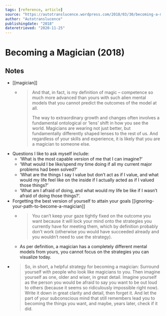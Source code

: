 ```yaml
---
tags: [reference, article]
source: "https://autotranslucence.wordpress.com/2018/03/30/becoming-a-magician/"
author: "Autotranslucence"
publishingdate: "2018"
dateretrieved: "2020-11-25"
---
```


# Becoming a Magician (2018)

## Notes

- [[magician]]
  -  > And that, in fact, is my definition of magic – competence so much more advanced than yours with such alien mental models that you cannot predict the outcomes of the model at all.
     >
     > The way to extraordinary growth and changes often involves a fundamental ontological or ‘lens’ shift in how you see the world. Magicians are wearing not just better, but fundamentally differently shaped lenses to the rest of us. And regardless of your skills and experience, it is likely that you are a magician to someone else.
- Questions I like to ask myself include:
  - ‘What is the most capable version of me that I can imagine?’
  - ‘What would I be like/spend my time doing if all my current major problems had been solved?’
  - ‘What are the things I say I value but don’t act as if I value, and what would my life feel like on the inside if I actually acted as if I valued those things?’
  - ‘What am I afraid of doing, and what would my life be like if I wasn’t afraid of doing those things?’.
- Forgetting the best version of yourself to attain your goals [[ignoring-your-path-to-become-a-magician]]
  - > You can’t keep your gaze tightly fixed on the outcome you want because it will lock your mind onto the strategies you currently have for meeting them, which by definition probably don’t work (otherwise you would have succeeded already and you wouldn’t need to use the strategy).
  - As per definition, a magician has a completely different mental models from yours, you cannot focus on the strategies you can visualize today. 
- > So, in short, a helpful strategy for becoming a magician: Surround yourself with people who look like magicians to you. Then imagine yourself as one, older and wiser, in great detail. Imagine yourself as the person you would be afraid to say you want to be out loud to others (because it seems so ridiculously impossible right now). Write it down in great clarity and detail, then forget it. And let the part of your subconscious mind that still remembers lead you to becoming the things you want, and maybe, years later, check if it did.



